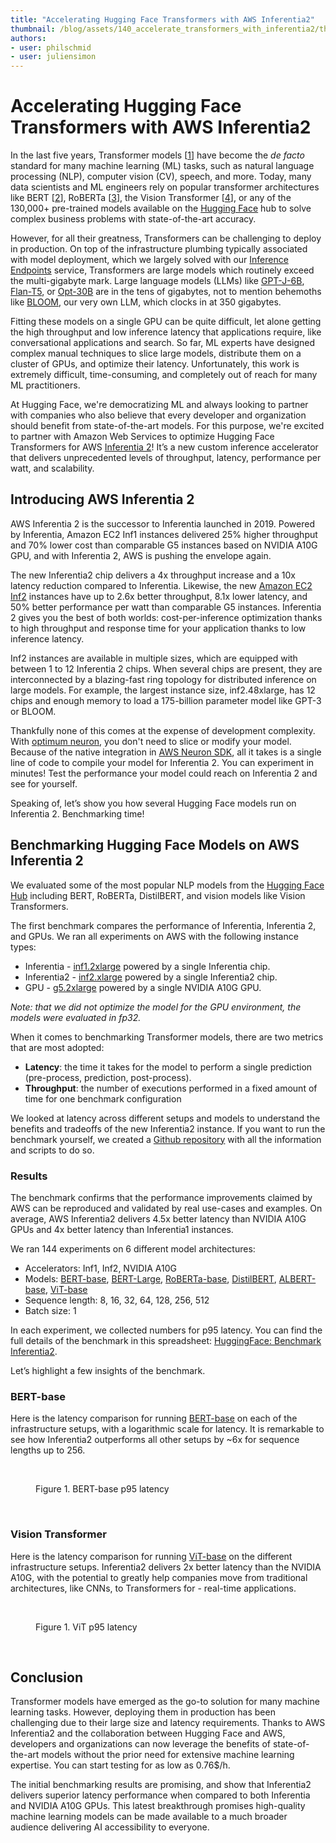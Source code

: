 ```yaml
---
title: "Accelerating Hugging Face Transformers with AWS Inferentia2" 
thumbnail: /blog/assets/140_accelerate_transformers_with_inferentia2/thumbnail.png
authors:
- user: philschmid
- user: juliensimon
---
```


# Accelerating Hugging Face Transformers with AWS Inferentia2

<!-- {blog_metadata} -->
<!-- {authors} -->

<script async defer src="https://unpkg.com/medium-zoom-element@0/dist/medium-zoom-element.min.js"></script>

In the last five years, Transformer models [[1](https://arxiv.org/abs/1706.03762)] have become the _de facto_ standard for many machine learning (ML) tasks, such as natural language processing (NLP), computer vision (CV),  speech, and more. Today, many data scientists and ML engineers rely on popular transformer architectures like BERT [[2](https://arxiv.org/abs/1810.04805)], RoBERTa [[3](https://arxiv.org/abs/1907.11692)], the Vision Transformer [[4](https://arxiv.org/abs/2010.11929)], or any of the 130,000+ pre-trained models available on the [Hugging Face](https://huggingface.co) hub to solve complex business problems with state-of-the-art accuracy.

However, for all their greatness, Transformers can be challenging to deploy in production. On top of the infrastructure plumbing typically associated with model deployment, which we largely solved with our [Inference Endpoints](https://huggingface.co/inference-endpoints) service, Transformers are large models which routinely exceed the multi-gigabyte mark. Large language models (LLMs) like [GPT-J-6B](https://huggingface.co/EleutherAI/gpt-j-6B), [Flan-T5](https://huggingface.co/google/flan-t5-xxl), or [Opt-30B](https://huggingface.co/facebook/opt-30b) are in the tens of gigabytes, not to mention behemoths like [BLOOM](https://huggingface.co/bigscience/bloom), our very own LLM, which clocks in at 350 gigabytes. 

Fitting these models on a single GPU can be quite difficult, let alone getting the high throughput and low inference latency that applications require, like conversational applications and search. So far, ML experts have designed complex manual techniques to slice large models, distribute them on a cluster of GPUs, and optimize their latency. Unfortunately, this work is extremely difficult, time-consuming, and completely out of reach for many ML practitioners. 

At Hugging Face, we're democratizing ML and always looking to partner with companies who also believe that every developer and organization should benefit from state-of-the-art models. For this purpose, we're excited to partner with Amazon Web Services to optimize Hugging Face Transformers for AWS [Inferentia 2](https://aws.amazon.com/machine-learning/inferentia/)! It’s a new custom inference accelerator that delivers unprecedented levels of throughput, latency, performance per watt, and scalability.

## Introducing AWS Inferentia 2

AWS Inferentia 2 is the successor to Inferentia launched in 2019. Powered by Inferentia, Amazon EC2 Inf1 instances delivered 25% higher throughput and 70% lower cost than comparable G5 instances based on NVIDIA A10G GPU, and with Inferentia 2, AWS is pushing the envelope again. 

The new Inferentia2 chip delivers a 4x throughput increase and a 10x latency reduction compared to Inferentia. Likewise, the new [Amazon EC2 Inf2](https://aws.amazon.com/de/ec2/instance-types/inf2/) instances have up to 2.6x better throughput, 8.1x lower latency, and 50% better performance per watt than comparable G5 instances. Inferentia 2 gives you the best of both worlds: cost-per-inference optimization thanks to high throughput and response time for your application thanks to low inference latency.

Inf2 instances are available in multiple sizes, which are equipped with between 1 to 12 Inferentia 2 chips. When several chips are present, they are interconnected by a blazing-fast ring topology for distributed inference on large models. For example, the largest instance size, inf2.48xlarge, has 12 chips and enough memory to load a 175-billion parameter model like GPT-3 or BLOOM.

Thankfully none of this comes at the expense of development complexity. With [optimum neuron](https://github.com/huggingface/optimum-neuron), you don't need to slice or modify your model. Because of the native integration in [AWS Neuron SDK](https://github.com/aws-neuron/aws-neuron-sdk), all it takes is a single line of code to compile your model for Inferentia 2. You can experiment in minutes! Test the performance your model could reach on Inferentia 2 and see for yourself.

Speaking of, let’s show you how several Hugging Face models run on Inferentia 2. Benchmarking time!

## Benchmarking Hugging Face Models on AWS Inferentia 2

We evaluated some of the most popular NLP models from the [Hugging Face Hub](https://huggingface.co/models) including BERT, RoBERTa, DistilBERT, and vision models like Vision Transformers.  

The first benchmark compares the performance of Inferentia, Inferentia 2, and GPUs. We ran all experiments on AWS with the following instance types: 
* Inferentia - [inf1.2xlarge](https://aws.amazon.com/ec2/instance-types/inf1/?nc1=h_ls) powered by a single Inferentia chip.
* Inferentia2 - [inf2.xlarge](https://aws.amazon.com/ec2/instance-types/inf2/?nc1=h_ls) powered by a single Inferentia2 chip.
* GPU - [g5.2xlarge](https://aws.amazon.com/ec2/instance-types/g5/) powered by a single NVIDIA A10G GPU.

_Note: that we did not optimize the model for the GPU environment, the models were evaluated in fp32._

When it comes to benchmarking Transformer models, there are two metrics that are most adopted:
* **Latency**: the time it takes for the model to perform a single prediction (pre-process, prediction, post-process).
* **Throughput**: the number of executions performed in a fixed amount of time for one benchmark configuration

We looked at latency across different setups and models to understand the benefits and tradeoffs of the new Inferentia2 instance. If you want to run the benchmark yourself, we created a [Github repository](https://github.com/philschmid/aws-neuron-samples/tree/main/benchmark) with all the information and scripts to do so. 

### Results

The benchmark confirms that the performance improvements claimed by AWS can be reproduced and validated by real use-cases and examples. On average, AWS Inferentia2 delivers 4.5x better latency than NVIDIA A10G GPUs and 4x better latency than Inferentia1 instances. 

We ran 144 experiments on 6 different model architectures:
* Accelerators: Inf1, Inf2, NVIDIA A10G
* Models: [BERT-base](https://huggingface.co/bert-base-uncased), [BERT-Large](https://huggingface.co/bert-large-uncased), [RoBERTa-base](https://huggingface.co/roberta-base), [DistilBERT](https://huggingface.co/distilbert-base-uncased), [ALBERT-base](https://huggingface.co/albert-base-v2), [ViT-base](https://huggingface.co/google/vit-base-patch16-224)
* Sequence length: 8, 16, 32, 64, 128, 256, 512
* Batch size: 1

In each experiment, we collected numbers for p95 latency. You can find the full details of the benchmark in this spreadsheet: [HuggingFace: Benchmark Inferentia2](https://docs.google.com/spreadsheets/d/1AULEHBu5Gw6ABN8Ls6aSB2CeZyTIP_y5K7gC7M3MXqs/edit?usp=sharing).

Let’s highlight a few insights of the benchmark.

### BERT-base

Here is the latency comparison for running [BERT-base](https://huggingface.co/bert-base-uncased) on each of the infrastructure setups, with a logarithmic scale for latency. It is remarkable to see how Inferentia2 outperforms all other setups by ~6x for sequence lengths up to 256. 

<br>
<figure class="image table text-center m-0 w-full">
  <medium-zoom background="rgba(0,0,0,.7)" alt="BERT-base p95 latency" src="assets/140_accelerate_transformers_with_inferentia2/bert.png"></medium-zoom>
  <figcaption>Figure 1. BERT-base p95 latency</figcaption>
</figure>
<br>



### Vision Transformer

Here is the latency comparison for running [ViT-base](https://huggingface.co/google/vit-base-patch16-224) on the different infrastructure setups. Inferentia2 delivers 2x better latency than the NVIDIA A10G, with the potential to greatly help companies move from traditional architectures, like CNNs, to Transformers for - real-time applications.

<br>
<figure class="image table text-center m-0 w-full">
  <medium-zoom background="rgba(0,0,0,.7)" alt="ViT p95 latency" src="assets/140_accelerate_transformers_with_inferentia2/vit.png"></medium-zoom>
  <figcaption>Figure 1. ViT p95 latency</figcaption>
</figure>
<br>


## Conclusion

Transformer models have emerged as the go-to solution for many machine learning tasks. However, deploying them in production has been challenging due to their large size and latency requirements. Thanks to AWS Inferentia2 and the collaboration between Hugging Face and AWS, developers and organizations can now leverage the benefits of state-of-the-art models without the prior need for extensive machine learning expertise. You can start testing for as low as 0.76$/h.

The initial benchmarking results are promising, and show that Inferentia2 delivers superior latency performance when compared to both Inferentia and NVIDIA A10G GPUs. This latest breakthrough promises high-quality machine learning models can be made available to a much broader audience delivering AI accessibility to everyone. 